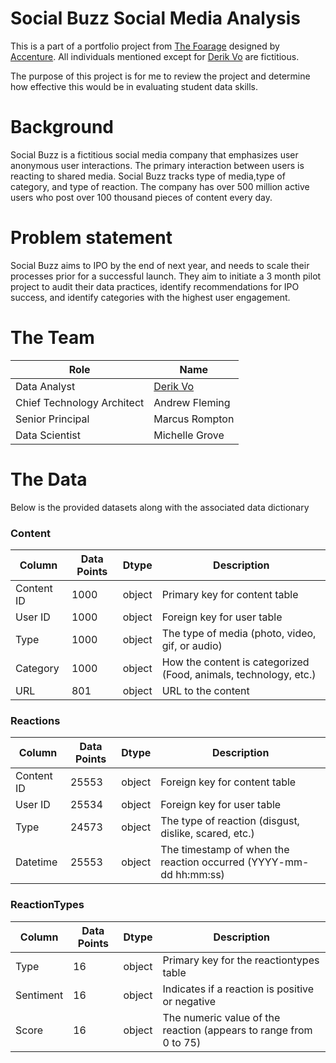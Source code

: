 # Social Buzz Social Media Analysis
This is a part of a portfolio project from [The Foarage](https://www.theforage.com/) designed by [Accenture](https://www.accenture.com/us-en). All individuals mentioned except for [Derik Vo](https://www.linkedin.com/in/derik-vo/) are fictitious.

The purpose of this project is for me to review the project and determine how effective this would be in evaluating student data skills.
# Background

Social Buzz is a fictitious social media company that emphasizes user anonymous user interactions. The primary interaction between users is reacting to shared media. Social Buzz tracks type of media,type of category, and type of reaction. The company has over 500 million active users who post over 100 thousand pieces of content every day.


# Problem statement

Social Buzz aims to IPO by the end of next year, and needs to scale their processes prior for a successful launch. They aim to initiate a 3 month pilot project to audit their data practices, identify recommendations for IPO success, and identify categories with the highest user engagement.

# The Team
|Role|Name|
|------|--------|
|Data Analyst| [Derik Vo](https://www.linkedin.com/in/derik-vo/)|
|Chief Technology Architect|Andrew Fleming|
|Senior Principal|Marcus Rompton|
|Data Scientist|Michelle Grove|

# The Data

Below is the provided datasets along with the associated data dictionary

### Content

|Column|Data Points| Dtype | Description |
|------|--------|---------|--------------|
|Content ID|1000|object| Primary key for content table|
|User ID|1000|object|Foreign key for user table|
|Type|1000|object|The type of media (photo, video, gif, or audio) |
|Category|1000|object|How the content is categorized (Food, animals, technology, etc.)|
|URL|801|object|URL to the content|
### Reactions

|Column|Data Points| Dtype | Description |
|------|--------|---------|--------------|
|Content ID|25553|object|Foreign key for content table|
|User ID|25534|object|Foreign key for user table|
|Type|24573|object|The type of reaction (disgust, dislike, scared, etc.)|
|Datetime|25553|object|The timestamp of when the reaction occurred (YYYY-mm-dd hh:mm:ss)|

### ReactionTypes

|Column|Data Points| Dtype | Description |
|------|--------|---------|--------------|
|Type|16|object|Primary key for the reactiontypes table|
|Sentiment|16|object|Indicates if a reaction is positive or negative|
|Score|16|object| The numeric value of the reaction (appears to range from 0 to 75) |